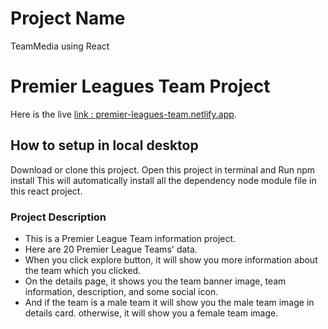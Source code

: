 # Project Name
TeamMedia using React
# Premier Leagues Team Project

Here is the live [link : premier-leagues-team.netlify.app](https://premier-leagues-team.netlify.app/).

## How to setup in local desktop

Download or clone this project. Open this project in terminal and Run npm install
This will automatically install all the dependency node module file in this react project.

### Project Description

- This is a Premier League Team information project.
- Here are 20 Premier League Teams' data.
- When you click explore button, it will show you more information about the team which you clicked.
- On the details page, it shows you the team banner image, team information, description, and some social icon.
- And if the team is a male team it will show you the male team image in details card. otherwise, it will show you a female team image.